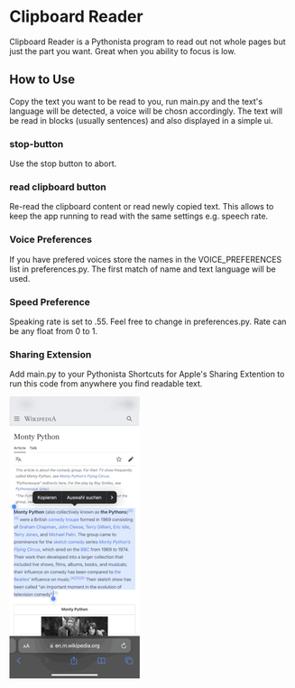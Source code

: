 # Clipboard Reader

Clipboard Reader is a Pythonista program to read out not whole pages but just the part you want. Great when you ability to focus is low.

## How to Use

Copy the text you want to be read to you, run main.py and the text's language will be detected, a voice will be chosn accordingly. The text will be read in blocks (usually sentences) and also displayed in a simple ui. 

### stop-button

Use the stop button to abort. 

### read clipboard button

Re-read the clipboard content or read newly copied text. This allows to keep the app running to read with the same settings e.g. speech rate.

### Voice Preferences

If you have prefered voices store the names in the VOICE_PREFERENCES list in preferences.py.
The first match of name and text language will be used.

### Speed Preference

Speaking rate is set to .55. Feel free to change in preferences.py. Rate can be any float from 0 to 1.

### Sharing Extension

Add main.py to your Pythonista Shortcuts for Apple's Sharing Extention to run this code from anywhere you find readable text.

![ Clipboard Reader Screenshots](Screenshots.gif)
